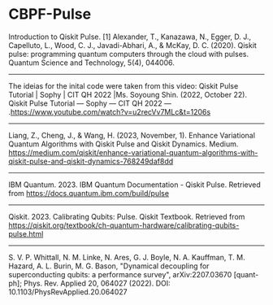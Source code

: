 # CBPF-Pulse
Introduction to Qiskit Pulse.
[1] Alexander, T., Kanazawa, N., Egger, D. J., Capelluto, L., Wood, C. J., Javadi-Abhari, A., & McKay, D. C. (2020). Qiskit pulse: programming quantum computers through the cloud with pulses. Quantum Science and Technology, 5(4), 044006.

---

The ideias for the inital code were taken from this video:
Qiskit Pulse Tutorial | Sophy | CIT QH 2022 |Ms. Soyoung Shin. (2022, October 22).
Qiskit Pulse Tutorial — Sophy — CIT QH 2022 —
.https://www.youtube.com/watch?v=u2recVv7MLc&t=1206s

---

Liang, Z., Cheng, J., & Wang, H. (2023, November, 1). Enhance Variational Quantum Algorithms with Qiskit Pulse and Qiskit Dynamics. Medium. https://medium.com/qiskit/enhance-variational-quantum-algorithms-with-qiskit-pulse-and-qiskit-dynamics-768249daf8dd

---

IBM Quantum. 2023. IBM Quantum Documentation - Qiskit Pulse. Retrieved from https://docs.quantum.ibm.com/build/pulse

---
Qiskit. 2023. Calibrating Qubits: Pulse. Qiskit Textbook. Retrieved from https://qiskit.org/textbook/ch-quantum-hardware/calibrating-qubits-pulse.html

---
S. V. P. Whittall, N. M. Linke, N. Ares, G. J. Boyle, N. A. Kauffman, T. M. Hazard, A. L. Burin, M. G. Bason, "Dynamical decoupling for superconducting qubits: a performance survey", arXiv:2207.03670 [quant-ph]; Phys. Rev. Applied 20, 064027 (2022). DOI: 10.1103/PhysRevApplied.20.064027




